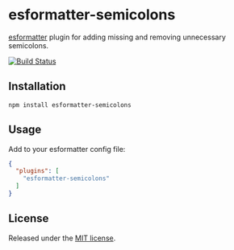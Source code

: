 # esformatter-semicolons

[esformatter][esformatter] plugin for adding missing and removing unnecessary semicolons.

[![Build Status][build]][travis]

## Installation

```
npm install esformatter-semicolons
```

## Usage

Add to your esformatter config file:

```json
{
  "plugins": [
    "esformatter-semicolons"
  ]
}
```

## License

Released under the [MIT license][license].

[esformatter]:https://github.com/millermedeiros/esformatter
[license]:https://raw.github.com/bulyshko/esformatter-semicolons/master/LICENSE
[build]:https://travis-ci.org/bulyshko/esformatter-semicolons.svg?branch=master
[travis]:https://travis-ci.org/bulyshko/esformatter-semicolons
